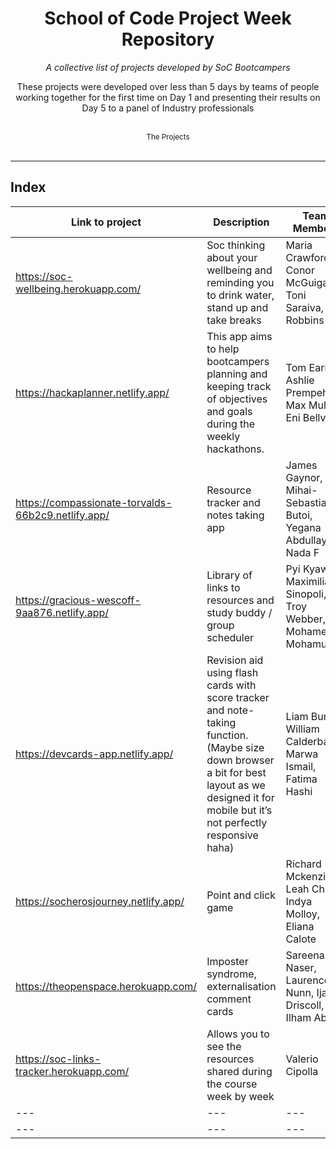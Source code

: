 <div align="center">
    <h1>School of Code Project Week Repository</h1>
    <i>A collective list of projects developed by SoC Bootcampers</i>
    <p>These projects were developed over less than 5 days by teams of people working together for the first time on Day 1 and presenting their results on Day 5 to a panel of Industry professionals</p>
</div>

<br />



<div align="center">
    <sub>The Projects</sub>
    </div><br />

---

## Index

Link to project | Description | Team Members|
|---|---|---|
|https://soc-wellbeing.herokuapp.com/|Soc thinking about your wellbeing and reminding you to drink water, stand up and take breaks| Maria Crawford, Conor McGuigan, Toni Saraiva, Guy Robbins|
|https://hackaplanner.netlify.app/|This app aims to help bootcampers planning and keeping track of objectives and goals during the weekly hackathons.| Tom Earl, Ashlie Prempeh, Max Muller, Eni Bellver|
|https://compassionate-torvalds-66b2c9.netlify.app/|Resource tracker and notes taking app|James Gaynor, Mihai-Sebastian Butoi, Yegana Abdullayeva, Nada F|
|https://gracious-wescoff-9aa876.netlify.app/|Library of links to resources and study buddy / group scheduler|Pyi Kyaw, Maximiliano Sinopoli, Troy Webber, Mohamed Mohamud|
|https://devcards-app.netlify.app/|Revision aid using flash cards with score tracker and note-taking function. (Maybe size down browser a bit for best layout as we designed it for mobile but it’s not perfectly responsive haha)|Liam Burton, William Calderbank, Marwa Ismail, Fatima Hashi|
|https://socherosjourney.netlify.app/|Point and click game|Richard Mckenzie, Leah Chen, Indya Molloy, Eliana Calote|
|https://theopenspace.herokuapp.com/|Imposter syndrome, externalisation comment cards|Sareena Naser, Laurence Nunn, Ijaz Driscoll, Ilham Abdi|
|https://soc-links-tracker.herokuapp.com/|Allows you to see the resources shared during the course week by week|Valerio Cipolla|
|---|---|---|
|---|---|---|

